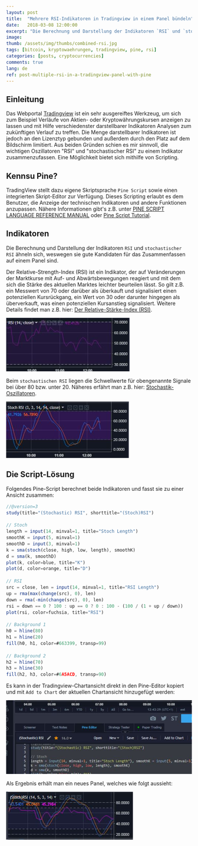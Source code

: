 ```yaml
---
layout: post
title:  "Mehrere RSI-Indikatoren in Tradingview in einem Panel bündeln"
date:   2018-03-08 12:00:00
excerpt: "Die Berechnung und Darstellung der Indikatoren `RSI` und `stochastischer RSI` ähneln sich, weswegen sie gute Kandidaten für das Zusammenfassen auf einem Panel sind."
image:
thumb: /assets/img/thumbs/combined-rsi.jpg
tags: [bitcoin, kryptowaehrungen, tradingview, pine, rsi]
categories: [posts, cryptocurrencies]
comments: true
lang: de
ref: post-multiple-rsi-in-a-tradingview-panel-with-pine
---
```


## Einleitung

Das Webportal [Tradingview](https://tradingview.com) ist ein sehr ausgereiftes Werkzeug, um sich zum Beispiel Verläufe von Aktien- oder Kryptowährungskursen anzeigen zu lassen und mit Hilfe verschiedenster darstellbarer Indikatoren Analysen zum zukünftigen Verlauf zu treffen.
Die Menge darstellbarer Indikatoren ist jedoch an den Lizenztyp gebunden und außerdem durch den Platz auf dem Bildschirm limitiert. Aus beiden Gründen schien es mir sinnvoll, die wichtigen Oszillatoren "RSI" und "stochastischer RSI" zu einem Indikator zusammenzufassen. Eine Möglichkeit bietet sich mithilfe von Scripting. 

## Kennsu Pine?

TradingView stellt dazu eigene Skriptsprache `Pine Script` sowie einen integrierten Skript-Editor zur Verfügung. Dieses Scripting erlaubt es dem Benutzer, die Anzeige der technischen Indikatoren und andere Funktionen anzupassen. Nähere Informationen gibt's z.B. unter [PINE SCRIPT LANGUAGE REFERENCE MANUAL](https://www.tradingview.com/study-script-reference/) oder [Pine Script Tutorial](https://www.tradingview.com/wiki/Pine_Script_Tutorial).

## Indikatoren

Die Berechnung und Darstellung der Indikatoren `RSI` und `stochastischer RSI` ähneln sich, weswegen sie gute Kandidaten für das Zusammenfassen auf einem Panel sind.

Der Relative-Strength-Index (RSI) ist ein Indikator, der auf Veränderungen der Marktkurse mit Auf- und Abwärtsbewegungen reagiert und mit dem sich die Stärke des aktuellen Marktes leichter beurteilen lässt. So gilt z.B. ein Messwert von 70 oder darüber als überkauft und signalisiert einen potenziellen Kursrückgang, ein Wert von 30 oder darunter hingegen als überverkauft, was einen potenziellen Kursanstieg signalisiert. Weitere Details findet man z.B. hier: [Der Relative-Stärke-Index (RSI)](https://www.oanda.com/lang/de/forex-trading/learn/trading-tools-strategies/rsi).

![Relative-Strength-Index](/assets/img/rsi.jpg)

Beim `stochastischen RSI` liegen die Schwellwerte für obengenannte Signale bei über 80 bzw. unter 20. Näheres erfährt man z.B. hier: [Stochastik-Oszillatoren](https://www.oanda.com/lang/de/forex-trading/learn/trading-tools-strategies/stochastic).

![stochastischer RSI](/assets/img/stoch-rsi.jpg) 

## Die Script-Lösung

Folgendes Pine-Script berechnet beide Indikatoren und fasst sie zu einer Ansicht zusammen:

``` javascript
//@version=3
study(title="(Stochastic) RSI", shorttitle="(Stoch)RSI")

// Stoch
length = input(14, minval=1, title="Stoch Length")
smoothK = input(5, minval=1)
smoothD = input(3, minval=1)
k = sma(stoch(close, high, low, length), smoothK)
d = sma(k, smoothD)
plot(k, color=blue, title="K")
plot(d, color=orange, title="D")

// RSI
src = close, len = input(14, minval=1, title="RSI Length")
up = rma(max(change(src), 0), len)
down = rma(-min(change(src), 0), len)
rsi = down == 0 ? 100 : up == 0 ? 0 : 100 - (100 / (1 + up / down))
plot(rsi, color=fuchsia, title="RSI")

// Background 1
h0 = hline(80)
h1 = hline(20)
fill(h0, h1, color=#663399, transp=99)

// Background 2
h2 = hline(70)
h3 = hline(30)
fill(h2, h3, color=#6A5ACD, transp=90)
```

Es kann in der Tradingview-Chartansicht direkt in den Pine-Editor kopiert und mit `Add to Chart` der aktuellen Chartansicht hinzugefügt werden:

![stochastischer RSI](/assets/img/pine-editor.jpg) 

Als Ergebnis erhält man ein neues Panel, welches wie folgt aussieht:

![stochastischer RSI](/assets/img/combined-rsi.jpg) 

 

